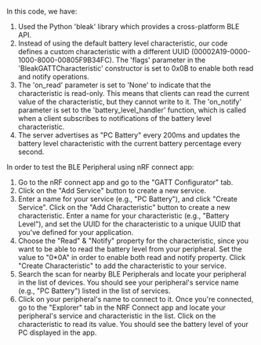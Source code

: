 In this code, we have:
1. Used the Python 'bleak' library which provides a cross-platform BLE API.
2. Instead of using the default battery level characteristic, our code defines a custom characteristic with a different UUID (00002A19-0000-1000-8000-00805F9B34FC). The    'flags' parameter in the 'BleakGATTCharacteristic' constructor is set to 0x0B to enable both read and notify operations.
3. The 'on_read' parameter is set to 'None' to indicate that the characteristic is read-only. This means that clients can read the current value of the characteristic,      but they cannot write to it. The 'on_notify' parameter is set to the 'battery_level_handler' function, which is called when a client subscribes to notifications of      the battery level characteristic.
4. The server advertises as "PC Battery" every 200ms and updates the battery level characteristic with the current battery percentage every second.

In order to test the BLE Peripheral using nRF connect app:
1. Go to the nRF connect app and go to the "GATT Configurator" tab. 
2. Click on the "Add Service" button to create a new service.
3. Enter a name for your service (e.g., "PC Battery"), and click "Create Service". Click on the "Add Characteristic" button to create a new characteristic.
   Enter a name for your characteristic (e.g., "Battery Level"), and set the UUID for the characteristic to a unique UUID that you've defined for your application.
4. Choose the "Read" & "Notify" property for the characteristic, since you want to be able to read the battery level from your peripheral. Set the value to "0*0A" in        order to enable both read and notify property. Click "Create Characteristic" to add the characteristic to your service.
5. Search the scan for nearby BLE Peripherals and locate your peripheral in the list of devices. You should see your peripheral's service name (e.g., "PC Battery")          listed in the list of services.
6. Click on your peripheral's name to connect to it. Once you're connected, go to the "Explorer" tab in the NRF Connect app and locate your peripheral's service and        characteristic in the list. Click on the characteristic to read its value. You should see the battery level of your PC displayed in the app.

